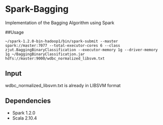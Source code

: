 # Spark-Bagging

Implementation of the Bagging Algorithm using Spark

##Usage

```
~/spark-1.2.0-bin-hadoop1/bin/spark-submit --master spark://master:7077 --total-executor-cores 6 --class zjut.BaggingBinaryClassification --executor-memory 1g --driver-memory 1g ~/BaggingBinaryClassification.jar hdfs://master:9000/wdbc_normalized_libsvm.txt
```

## Input

wdbc_normalized_libsvm.txt is already in LIBSVM format

## Dependencies

* Spark 1.2.0
* Scala 2.10.4
